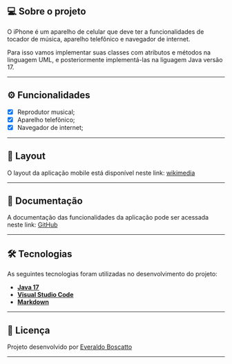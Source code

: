 ## 💻 Sobre o projeto

O iPhone é um aparelho de celular que deve ter a funcionalidades de tocador de música, aparelho telefônico e navegador de internet.

Para isso vamos implementar suas classes com atributos e métodos na linguagem UML, e posteriormente implementá-las na liguagem Java versão 17.

---

## ⚙️ Funcionalidades

- [x] Reprodutor musical;
- [x] Aparelho telefônico;
- [x] Navegador de internet;

---

## 🎨 Layout

O layout da aplicação mobile está disponível neste link: <a href="https://upload.wikimedia.org/wikipedia/commons/a/ad/IPhone_1st_Gen.svg">wikimedia</a>

---

## 📄 Documentação

A documentação das funcionalidades da aplicação pode ser acessada neste link: <a href="https://github.com/Eboscatto/imagens/commit/75c984d2eca2b974026d5a0247273d4df085bf89">GitHub</a>

---

## 🛠 Tecnologias

As seguintes tecnologias foram utilizadas no desenvolvimento do projeto:

- **[Java 17](https://www.oracle.com/java)**
- **[Visual Studio Code](https://code.visualstudio.com/)**
- **[Markdown](https://www.markdownguide.org/getting-started/)**

---

## 📝 Licença

Projeto desenvolvido por [Everaldo Boscatto](www.linkedin.com/in/everaldoboscatto) 

---
